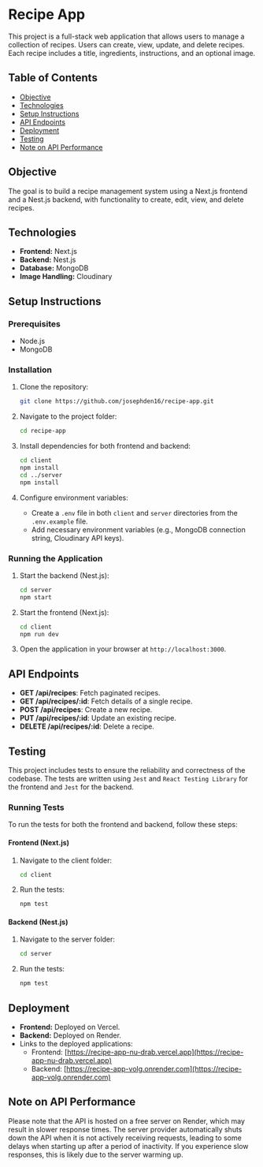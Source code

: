 # Recipe App

This project is a full-stack web application that allows users to manage a collection of recipes. Users can create, view, update, and delete recipes. Each recipe includes a title, ingredients, instructions, and an optional image.

## Table of Contents

- [Objective](#objective)
- [Technologies](#technologies)
- [Setup Instructions](#setup-instructions)
- [API Endpoints](#api-endpoints)
- [Deployment](#deployment)
- [Testing](#testing)
- [Note on API Performance](#note-on-api-performance)

## Objective

The goal is to build a recipe management system using a Next.js frontend and a Nest.js backend, with functionality to create, edit, view, and delete recipes.

## Technologies

- **Frontend:** Next.js
- **Backend:** Nest.js
- **Database:** MongoDB
- **Image Handling:** Cloudinary

## Setup Instructions

### Prerequisites

- Node.js
- MongoDB

### Installation

1. Clone the repository:

   ```bash
   git clone https://github.com/josephden16/recipe-app.git
   ```

2. Navigate to the project folder:

   ```bash
   cd recipe-app
   ```

3. Install dependencies for both frontend and backend:

   ```bash
   cd client
   npm install
   cd ../server
   npm install
   ```

4. Configure environment variables:
   - Create a `.env` file in both `client` and `server` directories from the `.env.example` file.
   - Add necessary environment variables (e.g., MongoDB connection string, Cloudinary API keys).

### Running the Application

1. Start the backend (Nest.js):

   ```bash
   cd server
   npm start
   ```

2. Start the frontend (Next.js):

   ```bash
   cd client
   npm run dev
   ```

3. Open the application in your browser at `http://localhost:3000`.

## API Endpoints

- **GET /api/recipes**: Fetch paginated recipes.
- **GET /api/recipes/:id**: Fetch details of a single recipe.
- **POST /api/recipes**: Create a new recipe.
- **PUT /api/recipes/:id**: Update an existing recipe.
- **DELETE /api/recipes/:id**: Delete a recipe.

## Testing

This project includes tests to ensure the reliability and correctness of the codebase. The tests are written using `Jest` and `React Testing Library` for the frontend and `Jest` for the backend.

### Running Tests

To run the tests for both the frontend and backend, follow these steps:

#### Frontend (Next.js)

1. Navigate to the client folder:

   ```bash
   cd client
   ```

2. Run the tests:

   ```bash
   npm test
   ```

#### Backend (Nest.js)

1. Navigate to the server folder:

   ```bash
   cd server
   ```

2. Run the tests:

   ```bash
   npm test
   ```

## Deployment

- **Frontend:** Deployed on Vercel.
- **Backend:** Deployed on Render.
- Links to the deployed applications:
  - Frontend: [https://recipe-app-nu-drab.vercel.app](https://recipe-app-nu-drab.vercel.app)
  - Backend: [https://recipe-app-volg.onrender.com](https://recipe-app-volg.onrender.com)

## Note on API Performance

Please note that the API is hosted on a free server on Render, which may result in slower response times. The server provider automatically shuts down the API when it is not actively receiving requests, leading to some delays when starting up after a period of inactivity. If you experience slow responses, this is likely due to the server warming up.
